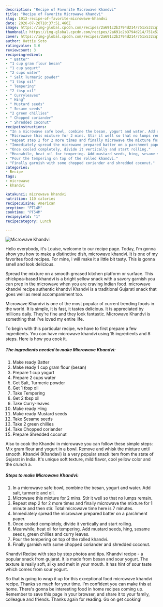 ```yaml
---
description: "Recipe of Favorite Microwave Khandvi"
title: "Recipe of Favorite Microwave Khandvi"
slug: 1912-recipe-of-favorite-microwave-khandvi
date: 2020-07-20T10:37:51.466Z
image: https://img-global.cpcdn.com/recipes/2a691c2b3794d214/751x532cq70/microwave-khandvi-recipe-main-photo.jpg
thumbnail: https://img-global.cpcdn.com/recipes/2a691c2b3794d214/751x532cq70/microwave-khandvi-recipe-main-photo.jpg
cover: https://img-global.cpcdn.com/recipes/2a691c2b3794d214/751x532cq70/microwave-khandvi-recipe-main-photo.jpg
author: Hattie Soto
ratingvalue: 3.6
reviewcount: 3
recipeingredient:
- " Batter"
- "1 cup gram flour besan"
- "1 cup yogurt"
- "2 cups water"
- " Salt Turmeric powder"
- "1 tbsp oil"
- " Tempering"
- "2 tbsp oil"
- " Curryleaves"
- " Hing"
- " Mustard seeds"
- " Sesame seeds"
- "2 green chillies"
- " Chopped coriander"
- " Shredded coconut"
recipeinstructions:
- "In a microwave safe bowl, combine the besan, yogurt and water. Add salt, turmeric and oil."
- "Microwave this mixture for 2 mins. Stir it well so that no lumps remain."
- "Repeat step 2 for 2 more times and finally microwave the mixture for 1 minute and then stir. Total microwave time here is 7 minutes."
- "Immediately spread the microwave prepared batter on a parchment paper."
- "Once cooled completely, divide it vertically and start rolling."
- "Meanwhile, heat oil for tempering. Add mustard seeds, hing, sesame seeds, green chillies and curry leaves."
- "Pour the tempering on top of the rolled khandvi."
- "Finally garnish with some chopped coriander and shredded coconut."
categories:
- Recipe
tags:
- microwave
- khandvi

katakunci: microwave khandvi 
nutrition: 110 calories
recipecuisine: American
preptime: "PT14M"
cooktime: "PT54M"
recipeyield: "1"
recipecategory: Lunch

---
```



![Microwave Khandvi](https://img-global.cpcdn.com/recipes/2a691c2b3794d214/751x532cq70/microwave-khandvi-recipe-main-photo.jpg)

Hello everybody, it's Louise, welcome to our recipe page. Today, I'm gonna show you how to make a distinctive dish, microwave khandvi. It is one of my favorites food recipes. For mine, I will make it a little bit tasty. This is gonna smell and look delicious.

Spread the mixture on a smooth greased kitchen platform or surface. This chickpea-based khandvi is a bright yellow snack with a savory garnish you can prep in the microwave when you are craving Indian food. microwave khandvi recipe authentic khandvi Khandvi is a traditional Gujarati snack that goes well as meal accompaniment too.

Microwave Khandvi is one of the most popular of current trending foods in the world. It is simple, it is fast, it tastes delicious. It is appreciated by millions daily. They're fine and they look fantastic. Microwave Khandvi is something that I've loved my entire life.


To begin with this particular recipe, we have to first prepare a few ingredients. You can have microwave khandvi using 15 ingredients and 8 steps. Here is how you cook it.

<!--inarticleads1-->

##### The ingredients needed to make Microwave Khandvi:

1. Make ready  Batter
1. Make ready 1 cup gram flour (besan)
1. Prepare 1 cup yogurt
1. Prepare 2 cups water
1. Get  Salt, Turmeric powder
1. Get 1 tbsp oil
1. Take  Tempering
1. Get 2 tbsp oil
1. Take  Curry-leaves
1. Make ready  Hing
1. Make ready  Mustard seeds
1. Take  Sesame seeds
1. Take 2 green chillies
1. Take  Chopped coriander
1. Prepare  Shredded coconut


Also to cook the Khandvi in microwave you can follow these simple steps: Mix gram flour and yogurt in a bowl. Remove and whisk the mixture until smooth. Khandvi (Khandavi) is a very popular snack item from the state of Gujarat in India. It&#39;s unique soft texture, mild flavor, cool yellow color and the crunch a. 

<!--inarticleads2-->

##### Steps to make Microwave Khandvi:

1. In a microwave safe bowl, combine the besan, yogurt and water. Add salt, turmeric and oil.
1. Microwave this mixture for 2 mins. Stir it well so that no lumps remain.
1. Repeat step 2 for 2 more times and finally microwave the mixture for 1 minute and then stir. Total microwave time here is 7 minutes.
1. Immediately spread the microwave prepared batter on a parchment paper.
1. Once cooled completely, divide it vertically and start rolling.
1. Meanwhile, heat oil for tempering. Add mustard seeds, hing, sesame seeds, green chillies and curry leaves.
1. Pour the tempering on top of the rolled khandvi.
1. Finally garnish with some chopped coriander and shredded coconut.


Khandvi Recipe with step by step photos and tips. Khandvi recipe - a popular snack from gujarat. It is made from besan and sour yogurt. The texture is really soft, silky and melt in your mouth. It has hint of sour taste which comes from sour yogurt. 

So that is going to wrap it up for this exceptional food microwave khandvi recipe. Thanks so much for your time. I'm confident you can make this at home. There's gonna be interesting food in home recipes coming up. Remember to save this page in your browser, and share it to your family, colleague and friends. Thanks again for reading. Go on get cooking!
